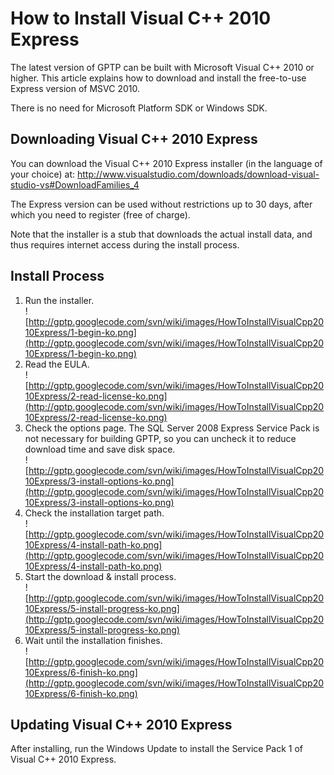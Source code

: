 # How to Install Visual C++ 2010 Express #

The latest version of GPTP can be built with Microsoft Visual C++ 2010 or higher. This article explains how to download and install the free-to-use Express version of MSVC 2010.

There is no need for Microsoft Platform SDK or Windows SDK.

## Downloading Visual C++ 2010 Express ##

You can download the Visual C++ 2010 Express installer (in the language of your choice) at: http://www.visualstudio.com/downloads/download-visual-studio-vs#DownloadFamilies_4

The Express version can be used without restrictions up to 30 days, after which you need to register (free of charge).

Note that the installer is a stub that downloads the actual install data, and thus requires internet access during the install process.

## Install Process ##

  1. Run the installer.<br />![http://gptp.googlecode.com/svn/wiki/images/HowToInstallVisualCpp2010Express/1-begin-ko.png](http://gptp.googlecode.com/svn/wiki/images/HowToInstallVisualCpp2010Express/1-begin-ko.png)<br />
  1. Read the EULA.<br />![http://gptp.googlecode.com/svn/wiki/images/HowToInstallVisualCpp2010Express/2-read-license-ko.png](http://gptp.googlecode.com/svn/wiki/images/HowToInstallVisualCpp2010Express/2-read-license-ko.png)<br />
  1. Check the options page. The SQL Server 2008 Express Service Pack is not necessary for building GPTP, so you can uncheck it to reduce download time and save disk space.<br />![http://gptp.googlecode.com/svn/wiki/images/HowToInstallVisualCpp2010Express/3-install-options-ko.png](http://gptp.googlecode.com/svn/wiki/images/HowToInstallVisualCpp2010Express/3-install-options-ko.png)<br />
  1. Check the installation target path.<br />![http://gptp.googlecode.com/svn/wiki/images/HowToInstallVisualCpp2010Express/4-install-path-ko.png](http://gptp.googlecode.com/svn/wiki/images/HowToInstallVisualCpp2010Express/4-install-path-ko.png)<br />
  1. Start the download & install process.<br />![http://gptp.googlecode.com/svn/wiki/images/HowToInstallVisualCpp2010Express/5-install-progress-ko.png](http://gptp.googlecode.com/svn/wiki/images/HowToInstallVisualCpp2010Express/5-install-progress-ko.png)<br />
  1. Wait until the installation finishes.<br />![http://gptp.googlecode.com/svn/wiki/images/HowToInstallVisualCpp2010Express/6-finish-ko.png](http://gptp.googlecode.com/svn/wiki/images/HowToInstallVisualCpp2010Express/6-finish-ko.png)<br />

## Updating Visual C++ 2010 Express ##

After installing, run the Windows Update to install the Service Pack 1 of Visual C++ 2010 Express.